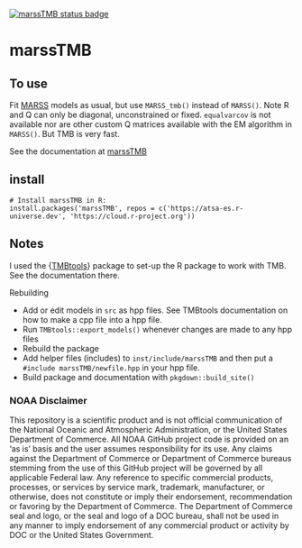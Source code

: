 [![marssTMB status badge](https://atsa-es.r-universe.dev/badges/marssTMB)](https://atsa-es.r-universe.dev)

# marssTMB

## To use

Fit [MARSS](https://atsa-es.github.io/MARSS/) models as usual, but use `MARSS_tmb()` instead of `MARSS()`. Note R and Q can only be diagonal, unconstrained or fixed. `equalvarcov` is not available nor are other custom Q matrices available with the EM algorithm in `MARSS()`. But TMB is very fast. 

See the documentation at [marssTMB](https://atsa-es.github.io/marssTMB/)

## install

```
# Install marssTMB in R:
install.packages('marssTMB', repos = c('https://atsa-es.r-universe.dev', 'https://cloud.r-project.org'))
```

## Notes

I used the {[TMBtools](https://github.com/mlysy/TMBtools)} package to set-up the R package to work with TMB. See the documentation there.

Rebuilding

* Add or edit models in `src` as hpp files. See TMBtools documentation on how to make a cpp file into a hpp file.
* Run `TMBtools::export_models()` whenever changes are made to any hpp files
* Rebuild the package
* Add helper files (includes) to `inst/include/marssTMB` and then put a `#include marssTMB/newfile.hpp` in your hpp file.
* Build package and documentation with `pkgdown::build_site()`


### NOAA Disclaimer

This repository is a scientific product and is not official communication of the National Oceanic and
Atmospheric Administration, or the United States Department of Commerce. All NOAA GitHub project code is
provided on an ‘as is’ basis and the user assumes responsibility for its use. Any claims against the Department of
Commerce or Department of Commerce bureaus stemming from the use of this GitHub project will be governed
by all applicable Federal law. Any reference to specific commercial products, processes, or services by service
mark, trademark, manufacturer, or otherwise, does not constitute or imply their endorsement, recommendation or
favoring by the Department of Commerce. The Department of Commerce seal and logo, or the seal and logo of a
DOC bureau, shall not be used in any manner to imply endorsement of any commercial product or activity by
DOC or the United States Government.

